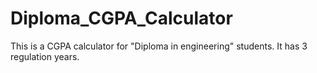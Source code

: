 # Diploma_CGPA_Calculator
This is a CGPA calculator for "Diploma in engineering" students. It has 3 regulation years. 
